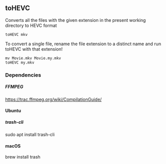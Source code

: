 toHEVC
------

Converts all the files with the given extension in the present working directory to HEVC format
```
toHEVC mkv
```

To convert a single file, rename the file extension to a distinct name and run toHEVC with that
extension!
```
mv Movie.mkv Movie.my.mkv
toHEVC my.mkv
```

### Dependencies

##### FFMPEG
https://trac.ffmpeg.org/wiki/CompilationGuide/

#### Ubuntu

##### trash-cli
sudo apt install trash-cli

#### macOS
brew install trash

